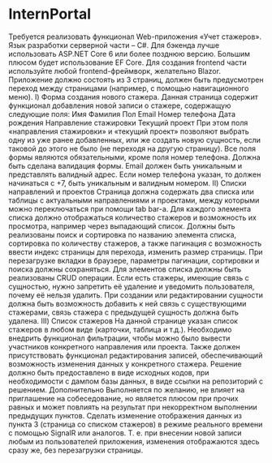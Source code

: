 # InternPortal

Требуется реализовать функционал Web-приложения «Учет стажеров». Язык разработки серверной части – C#. Для бэкенда лучше использовать ASP.NET Core 6 или более позднюю версию. Большим плюсом будет использование EF Core. Для создания frontend части используйте любой frontend-фреймворк, желательно Blazor.
Приложение должно состоять из 3 страниц, должен быть предусмотрен переход между страницами (например, с помощью навигационного меню).
I) Форма создания нового стажера.
Данная страница содержит функционал добавления новой записи о стажере, содержащую следующие поля:
Имя
Фамилия
Пол
Email
Номер телефона
Дата рождения
Направление стажировки
Текущий проект
При этом поля «направления стажировки» и «текущий проект» позволяют выбрать одну из уже ранее добавленных, или же создать новую сущность, если таковой до этого не было (не переходя на другую страницу). Все поля формы являются обязательными, кроме поля номер телефона. Должна быть сделана валидация формы. Email должен быть уникальным и представлять валидный адрес. Если номер телефона указан, то должен начинаться с +7, быть  уникальным и валидным номером.
II) Списки направлений и проектов
Страница должна содержать два списка или таблицы с актуальными направлениями и проектами, между которыми можно переключаться при помощи tab bar-а. Для каждого элемента списка должно отображаться количество стажеров и возможность их просмотра, например через выпадающий список. Должны быть реализованы поиск и сортировка по названию элемента списка, сортировка по количеству стажеров, а также пагинация с возможность ввести индекс страницы для перехода, изменить размер страницы. При перезагрузке вкладки в браузере, параметры пагинации, сортировки и поиска должны сохраняться.
Для элементов списка должны быть реализованы CRUD операции. Если есть стажеры, имеющие связь с сущностью, нужно запретить её удаление и уведомить пользователя, почему её нельзя удалить.
При создании или редактировании сущности должна быть возможность добавить к ней связь с существующими стажерами, связь стажера с предыдущей сущность должна быть удалена.
III) Список стажеров
На данной странице указан список стажеров в любом виде (карточки, таблица и т.д.). Необходимо внедрить функционал фильтрации, чтобы можно было вывести участников конкретного направления или проекта. Также должен присутствовать функционал редактирования записей, обеспечивающий возможность изменения данных у конкретного стажера.
Решение должно быть предоставлено в виде исходных кодов, при необходимости с дампом базы данных, в виде ссылки на репозиторий с решением.
Дополнительно
Выполняется по желанию, не влияет на приглашение на собеседование, но является плюсом при прочих равных и может повлиять на результат при некорректном выполнении предыдущих пунктов. Сделать изменение отображения данных из пункта 3 (страница со списком стажеров) в режиме реального времени с помощью SignalR или аналогов. Т. е. при внесении новой записи любым из пользователей приложения, изменения отображаются здесь сразу же, без перезагрузки страницы.
